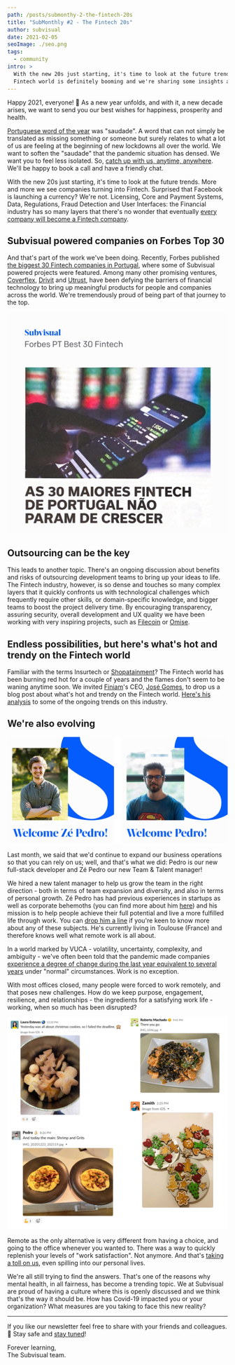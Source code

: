 ```yaml
---
path: /posts/submonthy-2-the-fintech-20s
title: "SubMonthly #2 - The Fintech 20s"
author: subvisual
date: 2021-02-05
seoImage: ./seo.png
tags:
  - community
intro: >
  With the new 20s just starting, it's time to look at the future trends. The
  Fintech world is definitely booming and we're sharing some insights about it.
---
```


Happy 2021, everyone! 🥳 As a new year unfolds, and with it, a new decade
arises, we want to send you our best wishes for happiness, prosperity and
health.


[Portuguese word of the year] was "saudade". A word that can not simply be
translated as missing something or someone but surely relates to what a lot of
us are feeling at the beginning of new lockdowns all over the world. We want to
soften the "saudade" that the pandemic situation has densed. We want you to
feel less isolated. So, [catch up with us, anytime, anywhere][contact]. We'll
be happy to book a call and have a friendly chat.

With the new 20s just starting, it's time to look at the future trends. More
and more we see companies turning into Fintech. Surprised that Facebook is
launching a currency? We're not. Licensing, Core and Payment Systems, Data,
Regulations, Fraud Detection and User Interfaces: the Financial industry has so
many layers that there's no wonder that eventually [every company will become a
Fintech company].


## Subvisual powered companies on Forbes Top 30

And that's part of the work we've been doing. Recently, Forbes published [the
biggest 30 Fintech companies in Portugal], where some of Subvisual powered
projects were featured. Among many other promising ventures, [Coverflex],
[Drivit] and [Utrust], have been defying the barriers of financial technology
to bring up meaningful products for people and companies across the world.
We're tremendously proud of being part of that journey to the top.

![](./pt-30-biggest-fintech.jpeg)


## Outsourcing can be the key

This leads to another topic. There's an ongoing discussion about benefits and
risks of outsourcing development teams to bring up your ideas to life. The
Fintech industry, however, is so dense and touches so many complex layers that
it quickly confronts us with technological challenges which frequently require
other skills, or domain-specific knowledge, and bigger teams to boost the
project delivery time. By encouraging transparency, assuring security, overall
development and UX quality we have been working with very inspiring projects,
such as [Filecoin] or [Omise].


## Endless possibilities, but here's what's hot and trendy on the Fintech world

Familiar with the terms Insurtech or [Shopatainment]? The Fintech world has been
burning red hot for a couple of years and the flames don't seem to be waning
anytime soon. We invited [Finiam]'s CEO, [José Gomes], to drop us a blog post about
what's hot and trendy on the Fintech world. [Here's his
analysis][who-let-fintech-out] to some of the ongoing trends on this industry.


## We're also evolving

![Welcome Zé Pedro! Welcome Pedro!](./welcome.png)

Last month, we said that we'd continue to expand our business operations so
that you can rely on us; well, and that's what we did: Pedro is our new
full-stack developer and Zé Pedro our new Team & Talent manager!

We hired a new talent manager to help us grow the team in the right direction -
both in terms of team expansion and diversity, and also in terms of personal
growth. Zé Pedro has had previous experiences in startups as well as corporate
behemoths (you can find more about him [here][josepedrocabrita]) and his
mission is to help people achieve their full potential and live a more
fulfilled life through work. You can [drop him a line][mail:zepedro] if you're
keen to know more about any of these subjects.  He's currently living in
Toulouse (France) and therefore knows well what remote work is all about.

In a world marked by VUCA - volatility, uncertainty, complexity, and ambiguity -
we've often been told that the pandemic made companies [experience a degree of
change during the last year equivalent to several years] under "normal"
circumstances. Work is no exception. 

With most offices closed, many people were forced to work remotely, and that
poses new challenges. How do we keep purpose, engagement, resilience, and
relationships - the ingredients for a satisfying work life - working, when so
much has been disrupted?

![](./cooks.png)

Remote as the only alternative is very different from having a choice, and
going to the office whenever you wanted to. There was a way to quickly
replenish your levels of "work satisfaction". Not anymore. And that's [taking a
toll on us], even spilling into our personal lives.

We're all still trying to find the answers. That's one of the reasons why
mental health, in all fairness, has become a trending topic. We at Subvisual
are proud of having a culture where this is openly discussed and we think
that's the way it should be. How has Covid-19 impacted you or your
organization? What measures are you taking to face this new reality?


---

If you like our newsletter feel free to share with your friends and colleagues. 🙂 
Stay safe and [stay tuned]!

Forever learning,<br>
The Subvisual team.


[Portuguese word of the year]: https://www.palavradoano.pt/
[contact]: mailto:contact@subvisual.com
[every company will become a Fintech company]: https://a16z.com/2020/01/21/every-company-will-be-a-fintech-company/
[the biggest 30 Fintech companies in Portugal]: https://twitter.com/subvisual/status/1349411466001182721
[Coverflex]: https://www.coverflex.com/
[Drivit]: https://www.drivit.com/
[Utrust]: https://utrust.com/
[Filecoin]: https://filecoin.io/
[Omise]: https://www.omise.co/
[Shopatainment]: https://a16z.com/2020/12/14/shopatainment/
[Finiam]: https://finiam.com/
[José Gomes]: https://www.linkedin.com/in/jfsgomes/
[who-let-fintech-out]: https://subvisual.com/blog/posts/who-let-fintech-out
[josepedrocabrita]: https://www.linkedin.com/in/josepedrocabrita/
[mail:zepedro]: mailto:zepedro@subvisual.co
[experience a degree of change during the last year equivalent to several years]: https://www.mckinsey.com/business-functions/strategy-and-corporate-finance/our-insights/how-covid-19-has-pushed-companies-over-the-technology-tipping-point-and-transformed-business-forever#
[taking a toll on us]: https://www.euro.who.int/en/health-topics/health-emergencies/coronavirus-covid-19/publications-and-technical-guidance/noncommunicable-diseases/mental-health-and-covid-19
[stay tuned]: https://subvisual.us5.list-manage.com/subscribe?u=79f7816bac08905f81c1a8689&id=f8b8f31221
